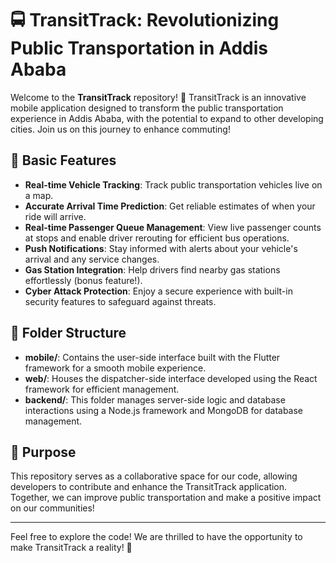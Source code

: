 # 🚍 TransitTrack: Revolutionizing Public Transportation in Addis Ababa

Welcome to the **TransitTrack** repository! 🎉 TransitTrack is an innovative mobile application designed to transform the public transportation experience in Addis Ababa, with the potential to expand to other developing cities. Join us on this journey to enhance commuting!

## 🌟 Basic Features
- **Real-time Vehicle Tracking**: Track public transportation vehicles live on a map.
- **Accurate Arrival Time Prediction**: Get reliable estimates of when your ride will arrive.
- **Real-time Passenger Queue Management**: View live passenger counts at stops and enable driver rerouting for efficient bus operations.
- **Push Notifications**: Stay informed with alerts about your vehicle's arrival and any service changes.
- **Gas Station Integration**: Help drivers find nearby gas stations effortlessly (bonus feature!).
- **Cyber Attack Protection**: Enjoy a secure experience with built-in security features to safeguard against threats.

## 📁 Folder Structure
- **mobile/**: Contains the user-side interface built with the Flutter framework for a smooth mobile experience.
- **web/**: Houses the dispatcher-side interface developed using the React framework for efficient management.
- **backend/**: This folder manages server-side logic and database interactions using a Node.js framework and MongoDB for database management.

## 🎯 Purpose
This repository serves as a collaborative space for our code, allowing developers to contribute and enhance the TransitTrack application. Together, we can improve public transportation and make a positive impact on our communities!

---

Feel free to explore the code! We are thrilled to have the opportunity to make TransitTrack a reality! 🚀
